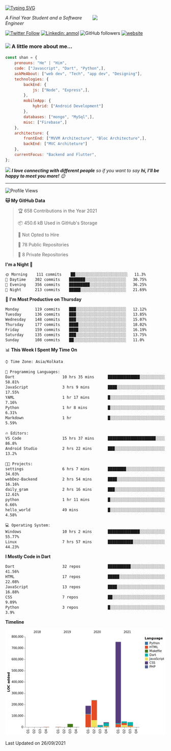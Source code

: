 <!-- <h2>नमस्ते (Namaste)🙏🏻, I'm Shan Shaji! <img src="https://media.giphy.com/media/12oufCB0MyZ1Go/giphy.gif" width="50"></h2> -->
[![Typing SVG](https://readme-typing-svg.herokuapp.com?lines=Hey%2C+I'm+Shan;I+am+a+Full+Stack+Developer)](https://git.io/typing-svg)

<img align='right' src="https://media.giphy.com/media/M9gbBd9nbDrOTu1Mqx/giphy.gif" width="230">
<p><em>A Final Year Student and a Software Engineer</em></p>

[![Twitter Follow](https://img.shields.io/twitter/follow/shan__shaji?style=flat)](https://twitter.com/intent/follow?screen_name=shan__shaji)
[![Linkedin: anmol](https://img.shields.io/badge/shan-shaji?style=flat-square&logo=Linkedin&logoColor=white&link=https://www.linkedin.com/in/shan-shaji/)](https://www.linkedin.com/in/shan-shaji/)
![GitHub followers](https://img.shields.io/github/followers/shan-shaji?label=Follow&style=social)
[![website](https://img.shields.io/badge/Website-46a2f1.svg?&style=flat-square&logo=Google-Chrome&logoColor=white&link=http://shan-shaji.github.io/)](http://shan-shaji.github.io/)



### <img src="https://media.giphy.com/media/VgCDAzcKvsR6OM0uWg/giphy.gif" width="50"> A little more about me...  

```javascript
const shan = {
    pronouns: "He" | "Him",
    code: ["Javascript", "Dart", "Python",],
    askMeAbout: ["web dev", "Tech", "app dev", "Designing"],
    technologies: {
        backEnd: {
            js: ["Node", "Express",],
        },
        mobileApp: {
            hybrid: ["Android Development"]
        },
        databases: ["mongo", "MySql",],
        misc: ["Firebase",]
    },
    architecture: {
        frontEnd: ["MVVM Architecture", "Bloc Architecture",],
        backEnd: ["MVC Architeture"]
    },
    currentFocus: "Backend and Flutter",
};
```

<img src="https://media.giphy.com/media/LnQjpWaON8nhr21vNW/giphy.gif" width="60"> <em><b>I love connecting with different people</b> so if you want to say <b>hi, I'll be happy to meet you more!</b> 😊</em>

---
<!--START_SECTION:waka-->
![Profile Views](http://img.shields.io/badge/Profile%20Views-82-blue)

**🐱 My GitHub Data** 

> 🏆 658 Contributions in the Year 2021
 > 
> 📦 450.6 kB Used in GitHub's Storage 
 > 
> 🚫 Not Opted to Hire
 > 
> 📜 78 Public Repositories 
 > 
> 🔑 8 Private Repositories  
 > 
**I'm a Night 🦉** 

```text
🌞 Morning    111 commits    ██░░░░░░░░░░░░░░░░░░░░░░░   11.3% 
🌆 Daytime    302 commits    ███████░░░░░░░░░░░░░░░░░░   30.75% 
🌃 Evening    356 commits    █████████░░░░░░░░░░░░░░░░   36.25% 
🌙 Night      213 commits    █████░░░░░░░░░░░░░░░░░░░░   21.69%

```
📅 **I'm Most Productive on Thursday** 

```text
Monday       119 commits    ███░░░░░░░░░░░░░░░░░░░░░░   12.12% 
Tuesday      136 commits    ███░░░░░░░░░░░░░░░░░░░░░░   13.85% 
Wednesday    148 commits    ███░░░░░░░░░░░░░░░░░░░░░░   15.07% 
Thursday     177 commits    ████░░░░░░░░░░░░░░░░░░░░░   18.02% 
Friday       159 commits    ████░░░░░░░░░░░░░░░░░░░░░   16.19% 
Saturday     135 commits    ███░░░░░░░░░░░░░░░░░░░░░░   13.75% 
Sunday       108 commits    ██░░░░░░░░░░░░░░░░░░░░░░░   11.0%

```


📊 **This Week I Spent My Time On** 

```text
⌚︎ Time Zone: Asia/Kolkata

💬 Programming Languages: 
Dart                     10 hrs 35 mins      ██████████████░░░░░░░░░░░   58.81% 
JavaScript               3 hrs 9 mins        ████░░░░░░░░░░░░░░░░░░░░░   17.55% 
YAML                     1 hr 17 mins        █░░░░░░░░░░░░░░░░░░░░░░░░   7.16% 
Python                   1 hr 8 mins         █░░░░░░░░░░░░░░░░░░░░░░░░   6.31% 
Markdown                 1 hr                █░░░░░░░░░░░░░░░░░░░░░░░░   5.59%

🔥 Editors: 
VS Code                  15 hrs 37 mins      █████████████████████░░░░   86.8% 
Android Studio           2 hrs 22 mins       ███░░░░░░░░░░░░░░░░░░░░░░   13.2%

🐱‍💻 Projects: 
settings                 6 hrs 7 mins        ████████░░░░░░░░░░░░░░░░░   34.03% 
webDez-Backend           2 hrs 54 mins       ████░░░░░░░░░░░░░░░░░░░░░   16.16% 
daily_gram               2 hrs 16 mins       ███░░░░░░░░░░░░░░░░░░░░░░   12.61% 
python                   1 hr 11 mins        █░░░░░░░░░░░░░░░░░░░░░░░░   6.66% 
hello_world              49 mins             █░░░░░░░░░░░░░░░░░░░░░░░░   4.58%

💻 Operating System: 
Windows                  10 hrs 2 mins       ██████████████░░░░░░░░░░░   55.77% 
Linux                    7 hrs 57 mins       ███████████░░░░░░░░░░░░░░   44.23%

```

**I Mostly Code in Dart** 

```text
Dart                     32 repos            ██████████░░░░░░░░░░░░░░░   41.56% 
HTML                     17 repos            █████░░░░░░░░░░░░░░░░░░░░   22.08% 
JavaScript               13 repos            ████░░░░░░░░░░░░░░░░░░░░░   16.88% 
CSS                      7 repos             ██░░░░░░░░░░░░░░░░░░░░░░░   9.09% 
Python                   3 repos             █░░░░░░░░░░░░░░░░░░░░░░░░   3.9%

```


**Timeline**

![Chart not found](https://raw.githubusercontent.com/shan-shaji/shan-shaji/master/charts/bar_graph.png) 


 Last Updated on 26/09/2021
<!--END_SECTION:waka-->

